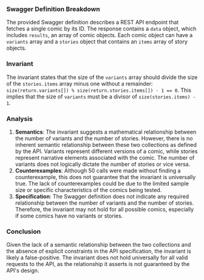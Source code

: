 ### Swagger Definition Breakdown
The provided Swagger definition describes a REST API endpoint that fetches a single comic by its ID. The response contains a `data` object, which includes `results`, an array of comic objects. Each comic object can have a `variants` array and a `stories` object that contains an `items` array of story objects. 

### Invariant
The invariant states that the size of the `variants` array should divide the size of the `stories.items` array minus one without a remainder: `size(return.variants[]) % size(return.stories.items[]) - 1 == 0`. This implies that the size of `variants` must be a divisor of `size(stories.items) - 1`. 

### Analysis
1. **Semantics**: The invariant suggests a mathematical relationship between the number of variants and the number of stories. However, there is no inherent semantic relationship between these two collections as defined by the API. Variants represent different versions of a comic, while stories represent narrative elements associated with the comic. The number of variants does not logically dictate the number of stories or vice versa.
2. **Counterexamples**: Although 50 calls were made without finding a counterexample, this does not guarantee that the invariant is universally true. The lack of counterexamples could be due to the limited sample size or specific characteristics of the comics being tested. 
3. **Specification**: The Swagger definition does not indicate any required relationship between the number of variants and the number of stories. Therefore, the invariant may not hold for all possible comics, especially if some comics have no variants or stories.

### Conclusion
Given the lack of a semantic relationship between the two collections and the absence of explicit constraints in the API specification, the invariant is likely a false-positive. The invariant does not hold universally for all valid requests to the API, as the relationship it asserts is not guaranteed by the API's design.
